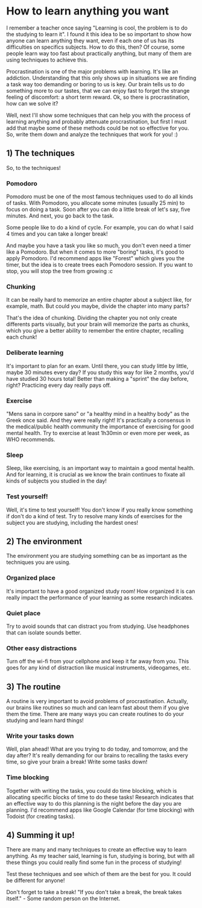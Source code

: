 # How to learn anything you want

I remember a teacher once saying "Learning is cool, the problem is to do the studying to learn it". I found it this idea to be so important to show how anyone can learn anything they want, even if each one of us has its difficulties on specifics subjects. How to do this, then? Of course, some people learn way too fast about practically anything, but many of them are using techniques to achieve this. 

Procrastination is one of the major problems with learning. It's like an addiction. Understanding that this only shows up in situations we are finding a task way too demanding or boring to us is key. Our brain tells us to do something more to our tastes, that we can enjoy fast to forget the strange feeling of discomfort: a short term reward. Ok, so there is procrastination, how can we solve it?

Well, next I'll show some techniques that can help you with the process of learning anything and probably attenuate procrastination, but first I must add that maybe some of these methods could be not so effective for you. So, write them down and analyze the techniques that work for you! :)

## 1) The techniques

So, to the techniques!

### Pomodoro

Pomodoro must be one of the most famous techniques used to do all kinds of tasks. With Pomodoro, you allocate some minutes (usually 25 min) to focus on doing a task. Soon after you can do a little break of let's say, five minutes. And next, you go back to the task.

Some people like to do a kind of cycle. For example, you can do what I said 4 times and you can take a longer break!

And maybe you have a task you like so much, you don't even need a timer like a Pomodoro. But when it comes to more "boring" tasks, it's good to apply Pomodoro. I'd recommend apps like "Forest" which gives you the timer, but the idea is to create trees each Pomodoro session. If you want to stop, you will stop the tree from growing :c

### Chunking

It can be really hard to memorize an entire chapter about a subject like, for example, math. But could you maybe, divide the chapter into many parts?

That's the idea of chunking. Dividing the chapter you not only create differents parts visually, but your brain will memorize the parts as chunks, which you give a better ability to remember the entire chapter, recalling each chunk!

### Deliberate learning

It's important to plan for an exam. Until there, you can study little by little, maybe 30 minutes every day? If you study this way for like 2 months, you'd have studied 30 hours total! Better than making a "sprint" the day before, right? Practicing every day really pays off.

### Exercise

"Mens sana in corpore sano" or "a healthy mind in a healthy body" as the Greek once said. And they were really right! It's practically a consensus in the medical/public health community the importance of exercising for good mental health. Try to exercise at least 1h30min or even more per week, as WHO recommends.

### Sleep

Sleep, like exercising, is an important way to maintain a good mental health. And for learning, it is crucial as we know the brain continues to fixate all kinds of subjects you studied in the day!

### Test yourself!

Well, it's time to test yourself! You don't know if you really know something if don't do a kind of test. Try to resolve many kinds of exercises for the subject you are studying, including the hardest ones!

## 2) The environment

The environment you are studying something can be as important as the techniques you are using.

### Organized place

It's important to have a good organized study room! How organized it is can really impact the performance of your learning as some research indicates.

### Quiet place

Try to avoid sounds that can distract you from studying. Use headphones that can isolate sounds better.

### Other easy distractions

Turn off the wi-fi from your cellphone and keep it far away from you. This goes for any kind of distraction like musical instruments, videogames, etc.

## 3) The routine

A routine is very important to avoid problems of procrastination. Actually, our brains like routines so much and can learn fast about them if you give them the time. There are many ways you can create routines to do your studying and learn hard things!

### Write your tasks down

Well, plan ahead! What are you trying to do today, and tomorrow, and the day after? It's really demanding for our brains to recalling the tasks every time, so give your brain a break! Write some tasks down!

### Time blocking

Together with writing the tasks, you could do time blocking, which is allocating specific blocks of time to do these tasks! Research indicates that an effective way to do this planning is the night before the day you are planning. I'd recommend apps like Google Calendar (for time blocking) with Todoist (for creating tasks).

## 4) Summing it up!

There are many and many techniques to create an effective way to learn anything. As my teacher said, learning is fun, studying is boring, but with all these things you could really find some fun in the process of studying! 

Test these techniques and see which of them are the best for you. It could be different for anyone!

Don't forget to take a break! "If you don't take a break, the break takes itself." - Some random person on the Internet.
